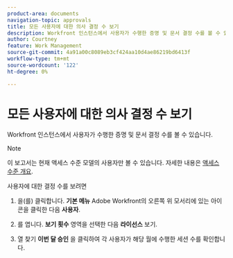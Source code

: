 ```yaml
---
product-area: documents
navigation-topic: approvals
title: 모든 사용자에 대한 의사 결정 수 보기
description: Workfront 인스턴스에서 사용자가 수행한 증명 및 문서 결정 수를 볼 수 있습니다.
author: Courtney
feature: Work Management
source-git-commit: 4a91a00c8089eb3cf424aa10d4ae86219bd6413f
workflow-type: tm+mt
source-wordcount: '122'
ht-degree: 0%

---
```



# 모든 사용자에 대한 의사 결정 수 보기

Workfront 인스턴스에서 사용자가 수행한 증명 및 문서 결정 수를 볼 수 있습니다.

>[!NOTE]
>
>이 보고서는 현재 액세스 수준 모델의 사용자만 볼 수 있습니다. 자세한 내용은 [액세스 수준 개요](/help/quicksilver/administration-and-setup/add-users/how-access-levels-work/access-level-overview.md).

사용자에 대한 결정 수를 보려면

1. 을(를) 클릭합니다. **기본 메뉴** Adobe Workfront의 오른쪽 위 모서리에 있는 아이콘을 클릭한 다음 **사용자**.

1. 를 엽니다. **보기 횟수** 영역을 선택한 다음 **라이선스** 보기.

1. 열 찾기 **이번 달 승인** 을 클릭하여 각 사용자가 해당 월에 수행한 세션 수를 확인합니다.

